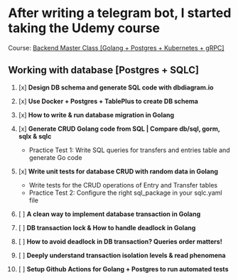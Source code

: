 # After writing a telegram bot, I started taking the Udemy course
Course: [Backend Master Class [Golang + Postgres + Kubernetes + gRPC]](https://www.udemy.com/share/105PNI3@vgqgMszJTBS_PimvIiwd2I1n0p9H2f5nGWh1DrDvUUMWqXTTEnR6b9sAp31jfWQmkQ==/)

## Working with database [Postgres + SQLC]
 
1. [x] **Design DB schema and generate SQL code with dbdiagram.io**

4. [x] **Use Docker + Postgres + TablePlus to create DB schema**

5. [x] **How to write & run database migration in Golang**

6. [x] **Generate CRUD Golang code from SQL | Compare db/sql, gorm, sqlx & sqlc**
    - Practice Test 1: Write SQL queries for transfers and entries table and generate Go code

7. [x] **Write unit tests for database CRUD with random data in Golang**
    - Write tests for the CRUD operations of Entry and Transfer tables
    - Practice Test 2: Configure the right sql_package in your sqlc.yaml file

8. [ ] **A clean way to implement database transaction in Golang**

9. [ ] **DB transaction lock & How to handle deadlock in Golang**

10. [ ] **How to avoid deadlock in DB transaction? Queries order matters!**

11. [ ] **Deeply understand transaction isolation levels & read phenomena**

12. [ ] **Setup Github Actions for Golang + Postgres to run automated tests**
